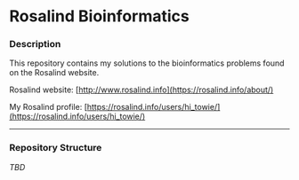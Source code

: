 # Rosalind Bioinformatics #

### Description

This repository contains my solutions to the bioinformatics problems found on the Rosalind website.

Rosalind website: [http://www.rosalind.info](https://rosalind.info/about/)

My Rosalind profile: [https://rosalind.info/users/hi_towie/](https://rosalind.info/users/hi_towie/)

---

### Repository Structure

*TBD*
